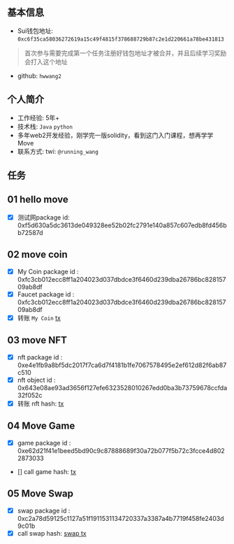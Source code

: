 ## 基本信息
- Sui钱包地址: `0xc6f35ca58036272619a15c49f4815f378688729b87c2e1d220661a78be431813`
> 首次参与需要完成第一个任务注册好钱包地址才被合并，并且后续学习奖励会打入这个地址
- github: `hwwang2`

## 个人简介
- 工作经验: 5年+
- 技术栈: `Java` `python`
- 多年web2开发经验，刚学完一版solidity，看到这门入门课程，想再学学Move
- 联系方式: twi: `@running_wang` 

## 任务

##   01 hello move  
- [x] 测试网package id: 0xf5d630a5dc3613de049328ee52b02fc2791e140a857c607edb8fd456bb72587d

##   02 move coin
- [x] My Coin package id : 0xfc3cb012ecc8ff1a204023d037dbdce3f6460d239dba26786bc82815709ab8df
- [x] Faucet package id : 0xfc3cb012ecc8ff1a204023d037dbdce3f6460d239dba26786bc82815709ab8df
- [x] 转账 `My Coin` [tx](https://suiscan.xyz/testnet/tx/3nA6Mzpn4ejJf9LkRQbJmFKP2FCFXsniEyxLQ1ErGJHV)

##   03 move NFT
- [x] nft package id : 0xe4e1fb9a8bf5dc2017f7ca6d7f4181b1fe7067578495e2ef612d82f6ab87c510
- [x] nft object id : 0x643e08ae93ad3656f127efe6323528010267edd0ba3b73759678ccfda32f052c
- [x] 转账 nft  hash: [tx](https://suiscan.xyz/testnet/tx/5LekGFsHMfSGJpRurpF5Jp2BWViNsNCyThfjMLvj4VBe)

##   04 Move Game
- [x] game package id : 0xe62d21f41e1beed5bd90c9c87888689f30a72b077f5b72c3fcce4d8022873033
- [] call game hash: [tx](https://suiscan.xyz/testnet/tx/EjCghn36aQ1zCfpmLcLCLbYRJdgLAnoNXSsvE7zKKtMa)

##   05 Move Swap
- [x] swap package id : 0xc2a78d59125c1127a51f1911531134720337a3387a4b7719f458fe2403d9c01b
- [x] call swap hash: [swap tx](https://suiscan.xyz/testnet/tx/E7VcwyCTwBdQY6ZyFuwg4DQsubx7qQCH2EsyBFFt57A1)
